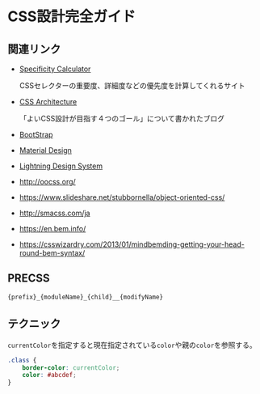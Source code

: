 # CSS設計完全ガイド

## 関連リンク

- [Specificity Calculator](https://specificity.keegan.st/)

  CSSセレクターの重要度、詳細度などの優先度を計算してくれるサイト

- [CSS Architecture](https://philipwalton.com/articles/css-architecture/)

  「よいCSS設計が目指す４つのゴール」について書かれたブログ

- [BootStrap](https://getbootstrap.com/docs/4.1/components/buttons/)

- [Material Design](https://material.io/design)

- [Lightning Design System](https://www.lightningdesignsystem.com/components/accordion/)

- http://oocss.org/

- https://www.slideshare.net/stubbornella/object-oriented-css/

- http://smacss.com/ja

- https://en.bem.info/

- https://csswizardry.com/2013/01/mindbemding-getting-your-head-round-bem-syntax/



## PRECSS

`{prefix}_{moduleName}_{child}__{modifyName}`



## テクニック

`currentColor`を指定すると現在指定されている`color`や親の`color`を参照する。

```css
.class {
    border-color: currentColor;
    color: #abcdef;
}
```